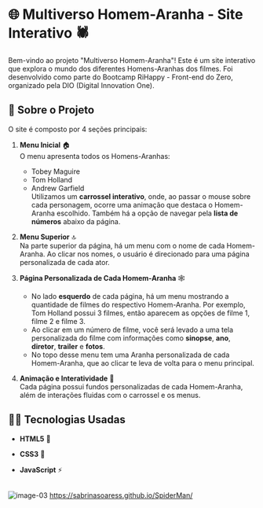 # 🌐 Multiverso Homem-Aranha - Site Interativo 🕷️

Bem-vindo ao projeto "Multiverso Homem-Aranha"! Este é um site interativo que explora o mundo dos diferentes Homens-Aranhas dos filmes. Foi desenvolvido como parte do Bootcamp RiHappy - Front-end do Zero, organizado pela DIO (Digital Innovation One).

## 🚀 Sobre o Projeto

O site é composto por 4 seções principais:

1. **Menu Inicial** 🏠  
   O menu apresenta todos os Homens-Aranhas:  
   - Tobey Maguire  
   - Tom Holland  
   - Andrew Garfield  
   Utilizamos um **carrossel interativo**, onde, ao passar o mouse sobre cada personagem, ocorre uma animação que destaca o Homem-Aranha escolhido. Também há a opção de navegar pela **lista de números** abaixo da página.

2. **Menu Superior** 🔝  
   Na parte superior da página, há um menu com o nome de cada Homem-Aranha. Ao clicar nos nomes, o usuário é direcionado para uma página personalizada de cada ator.

3. **Página Personalizada de Cada Homem-Aranha** 🕸️  
   - No lado **esquerdo** de cada página, há um menu mostrando a quantidade de filmes do respectivo Homem-Aranha. Por exemplo, Tom Holland possui 3 filmes,
  então aparecem as opções de filme 1, filme 2 e filme 3.
   - Ao clicar em um número de filme, você será levado a uma tela personalizada do filme com informações como **sinopse**, **ano**, **diretor**, **trailer** e **fotos**.
   - No topo desse menu tem uma Aranha personalizada de cada Homem-Aranha, que ao clicar te leva de volta para o menu principal.

4. **Animação e Interatividade** 🎥  
   Cada página possui fundos personalizadas de cada Homem-Aranha, além de interações fluidas com o carrossel e os menus.

## 🧑‍💻 Tecnologias Usadas

- **HTML5** 📝
- **CSS3** 🎨
- **JavaScript** ⚡

  ## 
![image-03](https://github.com/user-attachments/assets/98babc9b-d71a-48b0-922a-4bf141f08561)
https://sabrinasoaress.github.io/SpiderMan/
